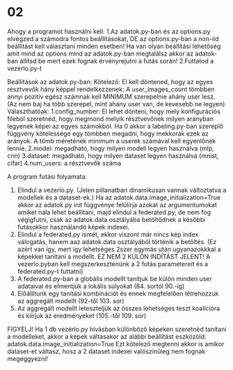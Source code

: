 # 02
Ahogy a programot használni kell:
1.Az adatok.py-ban és az options.py elvégzed a számodra fontos beállításokat, DE az options.py-ban a non-iid beállítást kell választani minden esetben! Ha van olyan beállítási lehetőség amit mind az options mind az adatok.py-ban megtalálsz akkor az adatok-ban állítsd be mert ezek fognak érvényrejutni a futás során!
2.Futtatod a vezerlo.py-t

Beállítások az adatok.py-ban:
Kötelező: El kell döntened, hogy az egyes résztvevők hány képpel rendelkezzenek: A user_images_count tömbben annyi pozitív egész számnak kell MINIMUM szerepelnie ahány user lesz. (Az nem baj ha több szerepel, mint ahány user van, de kevesebb ne legyen)
Választhatóak:
1.config_number: El lehet dönteni, hogy mely konfigurációs fileból szeretnéd, hogy megmond melyik résztvevőnek milyen arányban legyenek képei az egyes számokból. Ha 0 akkor a labeling.py-ban szereplő függvény kötelessége egy tömbben megadni, hogy mekkorák ezek az arányok. A tömb méretének minimum a userek számával kell egyenlőnek lennie.
2.model: megadható, hogy milyen modell legyen használva (mlp, cnn)
3.dataset: megadható, hogy milyen dataset legyen használva (mnist, cifar)
4.num_users: a résztvevők száma

A program futási folyamata:
1. Elindul a vezerlo.py. (Jelen pillanatban dinamikusan vannak változtatva a modellek és a dataset-ek.) Ha az adatok.data.image_initialization=True akkor az adatok.py init függvénye felülírja azokat az argumentumokat amiket nála lehet beállítani, majd elindul a federated.py, de nem fog végigfutni, csak az adatok.data osztályába betöltődnek a késöbbi futásokkor használandó képek indexei.
2. Elindul a federated.py ismét, ekkor viszont már nincs kép index válogatás, hanem aaz adatok.data osztályából történik a betöltés. (Ez azért van így, mert így lehetséges 2szer egymás után ugyanazokkkal a képekkel tanítani a modellt. EZ NEM 2 KÜLÖN INDÍTÁST JELENT! A vezerlo.pyban kell megszerkesztenünk a 2 futás paramétereit és a federated.py-t futtatni)
3. A federated.py-ban a globális modellt tanítjuk be külön minden user adataival és elmentjük a lokális súlyokat (84. sortól 90.-ig)
4. Előállítunk egy tanítási kombinációt és ennek megfelelően létrehozzuk az aggregált modellt (92-től 103. sor)
5. Az aggregált modellt leteszteljük az összes lehetséges teszt koalícióra és kiírjuk az eredményeket (105.-től 109. sor)

FIGYELJ!
Ha 1 db vezérlo.py hívásban különböző képeken szeretnéd tanítani a modelleket, akkor a képek váltásakor az alábbi beállítást eszközöld: adatok.data.image_initialization=True
Ezt kötelező megtenni akkor is amikor dataset-et váltasz, hosz a 2 dataset indexei valószínűleg nem fognak megeggyezni!
